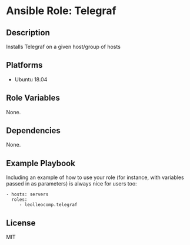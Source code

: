 Ansible Role: Telegraf
=========

Description
------------

Installs Telegraf on a given host/group of hosts

Platforms
------------

- Ubuntu 18.04

Role Variables
--------------

None.

Dependencies
------------

None.

Example Playbook
----------------

Including an example of how to use your role (for instance, with variables passed in as parameters) is always nice for users too:

    - hosts: servers
      roles:
         - leolleocomp.telegraf

License
-------

MIT
